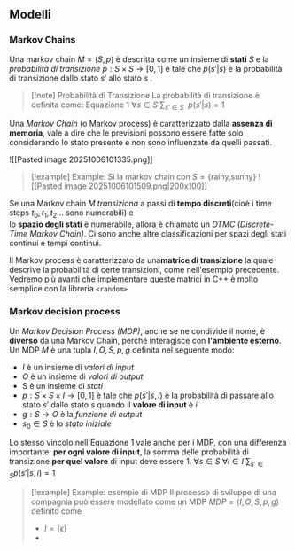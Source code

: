 ## Modelli
### Markov Chains
Una markov chain $M=(S,p)$ è descritta come un insieme di **stati** $S$ e la *probabilità di transizione* $p: S \times S \to [0,1]$ è tale che $p(s'|s)$ è la probabilità di transizione dallo stato $s'$ allo stato $s$ .
>[!note] Probabilità di Transizione
>La probabilità di transizione è definita come:
>Equazione 1
>$\forall s \in S$   $\sum_{s'\in S}\ \ p(s'|s)=1$

Una *Markov Chain* (o Markov process) è caratterizzato dalla **assenza di memoria**, vale a dire che le previsioni possono essere fatte solo considerando lo stato presente e non sono influenzate da quelli passati.

![[Pasted image 20251006101335.png]]

>[!example] Example: 
>Si la markov chain con $S=\{\text{rainy,sunny}\}$
>![[Pasted image 20251006101509.png|200x100]]

Se una Markov chain $M$ *transiziona* a passi di **tempo discreti**(cioè i time steps $t_{0},t_{1},t_{2}$... sono numerabili) e  
lo **spazio degli stati** è numerabile, allora è chiamato un *DTMC (Discrete-Time Markov Chain)*. Ci sono anche altre classificazioni per spazi degli stati continui e tempi continui.

Il Markov process è caratterizzato da una**matrice di transizione** la quale descrive la probabilità di certe transizioni, come nell'esempio precedente. Vedremo più avanti che implementare queste matrici in $\text{C++}$ è molto semplice con la libreria ```<random>``` 
### Markov decision process
Un *Markov Decision Process (MDP)*, anche se ne condivide il nome, è **diverso** da una Markov Chain, perché interagisce con **l'ambiente esterno**. Un MDP $M$ è una tupla $I,O,S,p,g$ definita nel seguente modo:
- $I$ è un insieme di *valori di input*
- $O$ è un insieme di *valori di output*
- S è un insieme di *stati*
- $p:S \times S \times I \to [0,1]$ è tale che $p(s'|s,i)$ è la probabilità di passare allo stato $s'$ dallo stato $s$ quando il **valore di input** è $i$
- $g: S \to O$ è la *funzione di output*
- $s_{0} \in S$ è lo *stato iniziale*

Lo stesso vincolo nell'Equazione 1 vale anche per i MDP, con una differenza importante: **per ogni valore di input**, la somma delle probabilità di transizione **per quel valore** di input deve essere 1.
$\forall s \in S \ \forall i \in I  \ \sum_{s' \in S} p(s'|s,i) = 1$

>[!example] Example: esempio di MDP
>Il processo di sviluppo di una compagnia può essere modellato come un MDP
>$MDP = (I,O,S,p,g)$ definito come
>- $I =\{ \epsilon \}$
>- 
